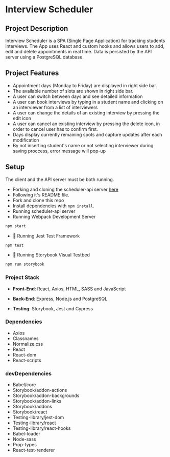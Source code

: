 # Interview Scheduler

## Project Description
Interview Scheduler is a SPA (Single Page Application) for tracking students interviews. The App uses React and custom hooks and allows users to add, edit and delete appointments in real time. Data is persisted by the API server using a PostgreSQL database.

## Project Features

  + Appointment days (Monday to Friday) are displayed in right side bar.
  + The available number of slots are shown in right side bar.
  + A user can switch between days and see detailed information
  + A user can book interviews by typing in a student name and clicking on an interviewer from a list of interviewers
  + A user can change the details of an existing interview by pressing the edit icon
  + A user can cancel an existing interview by pressing the delete icon, in order to cancel user has to confirm first.
  + Days display currently remaining spots and capture updates after each modification
  + By not inserting student's name or not selecting interviewer during saving proccess, error message will pop-up


## Setup
The client and the API server must be both running.

  + Forking and cloning the scheduler-api server [here](https://github.com/lighthouse-labs/scheduler-api)
  + Following it's README file.
  + Fork and clone this repo
  + Install dependencies with `npm install`.
  + Running scheduler-api server
  + Running Webpack Development Server
  ```sh
  npm start
  ```
  + 🔎 Running Jest Test Framework

```sh
npm test
```
  + 🔎 Running Storybook Visual Testbed

```sh
npm run storybook
```

### Project Stack

  + **Front-End**: React, Axios, HTML, SASS and JavaScript

  + **Back-End**: Express, Node.js and PostgreSQL

  + **Testing**: Storybook, Jest and Cypress
### Dependencies

  + Axios
  + Classnames
  + Normalize.css
  + React
  + React-dom
  + React-scripts
### devDependencies

  + Babel/core
  + Storybook/addon-actions
  + Storybook/addon-backgrounds
  + Storybook/addon-links
  + Storybook/addons
  + Storybook/react
  + Testing-library/jest-dom
  + Testing-library/react
  + Testing-library/react-hooks
  + Babel-loader
  + Node-sass
  + Prop-types
  + React-test-renderer



 